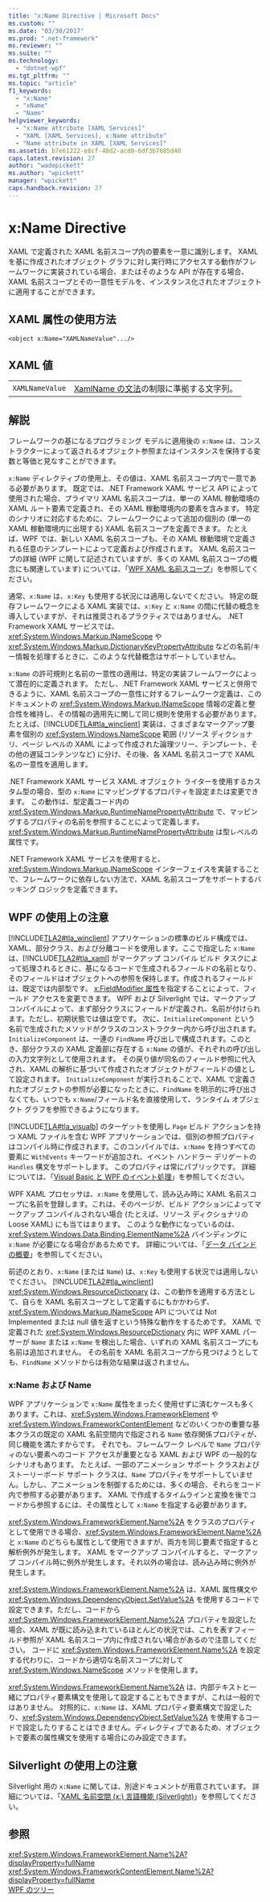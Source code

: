 ```yaml
---
title: "x:Name Directive | Microsoft Docs"
ms.custom: ""
ms.date: "03/30/2017"
ms.prod: ".net-framework"
ms.reviewer: ""
ms.suite: ""
ms.technology: 
  - "dotnet-wpf"
ms.tgt_pltfrm: ""
ms.topic: "article"
f1_keywords: 
  - "x:Name"
  - "xName"
  - "Name"
helpviewer_keywords: 
  - "x:Name attribute [XAML Services]"
  - "XAML [XAML Services], x:Name attribute"
  - "Name attribute in XAML [XAML Services]"
ms.assetid: b7e61222-e8cf-48d2-acd0-6df3b7685d48
caps.latest.revision: 27
author: "wadepickett"
ms.author: "wpickett"
manager: "wpickett"
caps.handback.revision: 27
---
```

# x:Name Directive
XAML で定義された XAML 名前スコープ内の要素を一意に識別します。  XAML を基に作成されたオブジェクト グラフに対し実行時にアクセスする動作がフレームワークに実装されている場合、またはそのような API が存在する場合、XAML 名前スコープとその一意性モデルを、インスタンス化されたオブジェクトに適用することができます。  
  
## XAML 属性の使用方法  
  
```  
<object x:Name="XAMLNameValue".../>  
```  
  
## XAML 値  
  
|||  
|-|-|  
|`XAMLNameValue`|[XamlName の文法](../../../docs/framework/xaml-services/xamlname-grammar.md)の制限に準拠する文字列。|  
  
## 解説  
 フレームワークの基になるプログラミング モデルに適用後の `x:Name` は、コンストラクターによって返されるオブジェクト参照またはインスタンスを保持する変数と等価と見なすことができます。  
  
 `x:Name` ディレクティブの使用上、その値は、XAML 名前スコープ内で一意である必要があります。  既定では、.NET Framework XAML サービス API によって使用された場合、プライマリ XAML 名前スコープは、単一の XAML 稼動環境の XAML ルート要素で定義され、その XAML 稼動環境内の要素を含みます。  特定のシナリオに対応するために、フレームワークによって追加の個別の \(単一の XAML 稼動環境内に出現する\) XAML 名前スコープを定義できます。  たとえば、WPF では、新しい XAML 名前スコープも、その XAML 稼動環境で定義される任意のテンプレートによって定義および作成されます。  XAML 名前スコープの詳細 \(WPF に関して記述されていますが、多くの XAML 名前スコープの概念にも関連しています\) については、「[WPF XAML 名前スコープ](../../../ocs/framework/wpf/advanced/wpf-xaml-namescopes.md)」を参照してください。  
  
 通常、`x:Name` は、`x:Key` も使用する状況には適用しないでください。  特定の既存フレームワークによる XAML 実装では、`x:Key` と `x:Name` の間に代替の概念を導入していますが、それは推奨されるプラクティスではありません。  .NET Framework XAML サービスでは、<xref:System.Windows.Markup.INameScope> や <xref:System.Windows.Markup.DictionaryKeyPropertyAttribute> などの名前\/キー情報を処理するときに、このような代替概念はサポートしていません。  
  
 `x:Name` の許可規則と名前の一意性の適用は、特定の実装フレームワークによって潜在的に定義されます。  ただし、.NET Framework XAML サービスと併用できるように、XAML 名前スコープの一意性に対するフレームワーク定義は、このドキュメントの <xref:System.Windows.Markup.INameScope> 情報の定義と整合性を維持し、その情報の適用先に関して同じ規則を使用する必要があります。  たとえば、[!INCLUDE[TLA#tla_winclient](../../../includes/tlasharptla-winclient-md.md)] 実装は、さまざまなマークアップ要素を個別の <xref:System.Windows.NameScope> 範囲 \(リソース ディクショナリ、ページ レベルの XAML によって作成された論理ツリー、テンプレート、その他の遅延コンテンツなど\) に分け、その後、各 XAML 名前スコープで XAML 名の一意性を適用します。  
  
 .NET Framework XAML サービス XAML オブジェクト ライターを使用するカスタム型の場合、型の `x:Name` にマッピングするプロパティを設定または変更できます。  この動作は、型定義コード内の <xref:System.Windows.Markup.RuntimeNamePropertyAttribute> で、マッピングするプロパティの名前を参照することによって定義します。  <xref:System.Windows.Markup.RuntimeNamePropertyAttribute> は型レベルの属性です。  
  
 .NET Framework XAML サービスを使用すると、<xref:System.Windows.Markup.INameScope> インターフェイスを実装することで、フレームワークに依存しない方法で、XAML 名前スコープをサポートするバッキング ロジックを定義できます。  
  
## WPF の使用上の注意  
 [!INCLUDE[TLA2#tla_winclient](../../../includes/tla2sharptla-winclient-md.md)] アプリケーションの標準のビルド構成では、XAML、部分クラス、および分離コードを使用します。ここで指定した `x:Name` は、[!INCLUDE[TLA2#tla_xaml](../../../includes/tla2sharptla-xaml-md.md)] がマークアップ コンパイル ビルド タスクによって処理されるときに、基になるコードで生成されるフィールドの名前となり、そのフィールドはオブジェクトへの参照を保持します。作成されるフィールドは、既定では内部型です。  [x:FieldModifier 属性](../../../docs/framework/xaml-services/x-fieldmodifier-directive.md)を指定することによって、フィールド アクセスを変更できます。  WPF および Silverlight では、マークアップ コンパイルによって、まず部分クラスにフィールドが定義され、名前が付けられます。ただし、初期状態では値は空です。  次に、`InitializeComponent` という名前で生成されたメソッドがクラスのコンストラクター内から呼び出されます。  `InitializeComponent` は、一連の `FindName` 呼び出しで構成されます。このとき、部分クラスの XAML 定義部に存在する `x:Name` の値が、それぞれの呼び出しの入力文字列として使用されます。  その戻り値が同名のフィールド参照に代入され、XAML の解析に基づいて作成されたオブジェクトがフィールドの値として設定されます。  `InitializeComponent` が実行されることで、XAML で定義されたオブジェクトの参照が必要になったときに、`FindName` を明示的に呼び出さなくても、いつでも `x:Name`\/フィールド名を直接使用して、ランタイム オブジェクト グラフを参照できるようになります。  
  
 [!INCLUDE[TLA#tla_visualb](../../../includes/tlasharptla-visualb-md.md)] のターゲットを使用し `Page` ビルド アクションを持つ XAML ファイルを含む WPF アプリケーションでは、個別の参照プロパティはコンパイル時に作成されます。このコンパイルでは、`x:Name` を持つすべての要素に `WithEvents` キーワードが追加され、イベント ハンドラー デリゲートの `Handles` 構文をサポートします。  このプロパティは常にパブリックです。  詳細については、「[Visual Basic と WPF のイベント処理](../../../ocs/framework/wpf/advanced/visual-basic-and-wpf-event-handling.md)」を参照してください。  
  
 WPF XAML プロセッサは、`x:Name` を使用して、読み込み時に XAML 名前スコープに名前を登録します。これは、そのページが、ビルド アクションによってマークアップ コンパイルされない場合 \(たとえば、リソース ディクショナリの Loose XAML\) にも当てはまります。  このような動作になっているのは、<xref:System.Windows.Data.Binding.ElementName%2A> バインディングに `x:Name` が必要になる場合があるためです。  詳細については、「[データ バインドの概要](../../../ocs/framework/wpf/data/data-binding-overview.md)」を参照してください。  
  
 前述のとおり、`x:Name` \(または `Name`\) は、`x:Key` も使用する状況では適用しないでください。  [!INCLUDE[TLA2#tla_winclient](../../../includes/tla2sharptla-winclient-md.md)] <xref:System.Windows.ResourceDictionary> は、この動作を適用する方法として、自らを XAML 名前スコープとして定義するにもかかわらず、<xref:System.Windows.Markup.INameScope> API については Not Implemented または null 値を返すという特殊な動作をするためです。  XAML で定義された <xref:System.Windows.ResourceDictionary> 内に WPF XAML パーサーが `Name` または `x:Name` を検出した場合、いずれの XAML 名前スコープにも名前は追加されません。  その名前を XAML 名前スコープから見つけようとしても、`FindName` メソッドからは有効な結果は返されません。  
  
### x:Name および Name  
 WPF アプリケーションで `x:Name` 属性をまったく使用せずに済むケースも多くあります。これは、<xref:System.Windows.FrameworkElement> や <xref:System.Windows.FrameworkContentElement> などのいくつかの重要な基本クラスの既定の XAML 名前空間内で指定される `Name` 依存関係プロパティが、同じ機能を満たすからです。  それでも、フレームワーク レベルで `Name` プロパティのない要素へのコード アクセスが重要となる XAML および WPF の一般的なシナリオもあります。  たとえば、一部のアニメーション サポート クラスおよびストーリーボード サポート クラスは、`Name` プロパティをサポートしていません。しかし、アニメーションを制御するためには、多くの場合、それらをコード内で参照する必要があります。  XAML で作成するタイムラインと変換を後でコードから参照するには、その属性として `x:Name` を指定する必要があります。  
  
 <xref:System.Windows.FrameworkElement.Name%2A> をクラスのプロパティとして使用できる場合、<xref:System.Windows.FrameworkElement.Name%2A> と `x:Name` のどちらも属性として使用できますが、両方を同じ要素で指定すると解析例外が発生します。  XAML をマークアップ コンパイルすると、マークアップ コンパイル時に例外が発生します。それ以外の場合は、読み込み時に例外が発生します。  
  
 <xref:System.Windows.FrameworkElement.Name%2A> は、XAML 属性構文や <xref:System.Windows.DependencyObject.SetValue%2A> を使用するコードで設定できます。ただし、コードから <xref:System.Windows.FrameworkElement.Name%2A> プロパティを設定した場合、XAML が既に読み込まれているほとんどの状況では、これを表すフィールド参照が XAML 名前スコープ内に作成されない場合があるので注意してください。  コードに <xref:System.Windows.FrameworkElement.Name%2A> を設定する代わりに、コードから適切な名前スコープに対して <xref:System.Windows.NameScope> メソッドを使用します。  
  
 <xref:System.Windows.FrameworkElement.Name%2A> は、内部テキストと一緒にプロパティ要素構文を使用して設定することもできますが、これは一般的ではありません。  対照的に、`x:Name` は、XAML プロパティ要素構文で設定したり、<xref:System.Windows.DependencyObject.SetValue%2A> を使用するコードで設定したりすることはできません。ディレクティブであるため、オブジェクトで要素の属性構文を使用する場合にのみ設定できます。  
  
## Silverlight の使用上の注意  
 Silverlight 用の `x:Name` に関しては、別途ドキュメントが用意されています。  詳細については、「[XAML 名前空間 \(x:\) 言語機能 \(Silverlight\)](http://go.microsoft.com/fwlink/?LinkId=199081)」を参照してください。  
  
## 参照  
 <xref:System.Windows.FrameworkElement.Name%2A?displayProperty=fullName>   
 <xref:System.Windows.FrameworkContentElement.Name%2A?displayProperty=fullName>   
 [WPF のツリー](../../../ocs/framework/wpf/advanced/trees-in-wpf.md)
